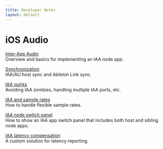 ```yaml
---
title: Developer Notes
layout: default
---
```


# iOS Audio

[Inter-App Audio](/inter-app-audio.html)  
Overview and basics for implementing an IAA node app.

[Synchronization](/ios_audio_sync.html)  
IAA/AU host sync and Ableton Link sync.

[IAA quirks](/iaa_quirks.html)  
Avoiding IAA zombies, handling multiple IAA ports, etc.

[IAA and sample rates](/iaa_sample_rates.html)  
How to handle flexible sample rates.

[IAA node switch panel](/iaa_node_panel.html)  
How to show an IAA app switch panel that includes both host and sibling node apps.

[IAA latency compensation](/iaa_latency_comp.html)  
A custom solution for latency reporting.
